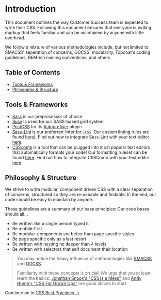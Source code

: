 # Introduction

This document outlines the way Customer Success team is expected to write their CSS. Following this document ensures that everyone is writing markup that feels familiar and can be maintained by anyone with little overhead.

We follow a mixture of various methodologies include, but not limited to: SMACSS' seperation of concerns, OOCSS' modularity, Topcoat's coding guidelines, BEM-ish naming conventions, and others.


## Table of Contents

* [Tools & Frameworks](#tools--frameworks)
* [Philosophy & Structure](#philosophy--structure)


## Tools & Frameworks

* [Sass](http://sass-lang.com/) is our preprocessor of choice
* [Susy](http://susy.readthedocs.io/) is used for our SASS-based grid system
* [PostCSS](https://github.com/postcss/postcss) for its [Autoprefixer](https://github.com/postcss/autoprefixer) plugin
* [Sass-Lint](https://github.com/sasstools/sass-lint) is our preferred linter for `SCSS`. Our custom linting rules are found [here](https://github.com/mobify/mobify-code-style/blob/master/css/.sass-lint.yml)). Find out how to integrate Sass-Lint with your text editor [here](../sass-lint/readme.md).
* [CSScomb](http://csscomb.com/) is a tool that can be plugged into most popular text editors that automatically formats your code! Our formatting ruleset can be found [here](https://github.com/mobify/mobify-code-style/blob/master/css/.csscomb.json). Find out how to integrate CSSComb with your text editor [here](../csscomb/readme.md).


## Philosophy & Structure

We strive to write modular, component driven CSS with a clear separation of concerns, structured so they are re-useable and findable. In the end, our code should be easy to maintain by anyone.

These guidelines are a summary of our base principles: Our code bases should all...

* Be written like a single person typed it
* Be mobile-first
* Be modular–components are better than page specific styles
* Be page specific only as a last resort
* Be written with nesting no deeper than 4 levels
* Be written with selectors that self document their location

> You may notice the heavy influence of methodologies like [SMACSS](http://smacss.com/) and [OOCSS](http://www.smashingmagazine.com/2011/12/12/an-introduction-to-object-oriented-css-oocss/).
>
> Familiarity with these concepts is crucial! We urge that you at least learn the basics: [Jonathan Snook's "CSS is a Mess"](http://vimeo.com/99877232) and [Andy Hume's "CSS For Grown Ups"](http://lanyrd.com/2012/sxsw-interactive/spmqc/) are good places to start.

Continue on to [CSS Best Practices →](../css-best-practices#css-best-practices)

